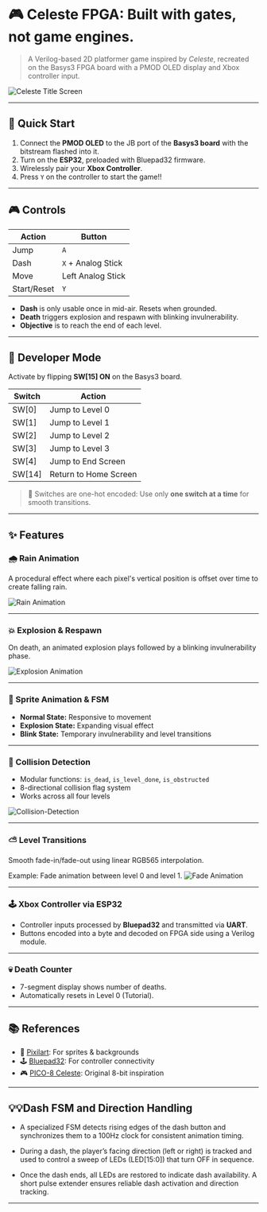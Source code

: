 # 🎮 Celeste FPGA: Built with gates, not game engines.

> A Verilog-based 2D platformer game inspired by _Celeste_, recreated on the Basys3 FPGA board with a PMOD OLED display and Xbox controller input.

![Celeste Title Screen](assets/setup.png)

---

## 🚀 Quick Start

1. Connect the **PMOD OLED** to the JB port of the **Basys3 board** with the bitstream flashed into it.
2. Turn on the **ESP32**, preloaded with Bluepad32 firmware.
3. Wirelessly pair your **Xbox Controller**.
4. Press `Y` on the controller to start the game!!

---

## 🎮 Controls

| Action      | Button             |
| ----------- | ------------------ |
| Jump        | `A`                |
| Dash        | `X` + Analog Stick |
| Move        | Left Analog Stick  |
| Start/Reset | `Y`                |

- **Dash** is only usable once in mid-air. Resets when grounded.
- **Death** triggers explosion and respawn with blinking invulnerability.
- **Objective** is to reach the end of each level.

---

## 🧪 Developer Mode

Activate by flipping **SW[15] ON** on the Basys3 board.

| Switch | Action                |
| ------ | --------------------- |
| SW[0]  | Jump to Level 0       |
| SW[1]  | Jump to Level 1       |
| SW[2]  | Jump to Level 2       |
| SW[3]  | Jump to Level 3       |
| SW[4]  | Jump to End Screen    |
| SW[14] | Return to Home Screen |

> 🔁 Switches are one-hot encoded: Use only **one switch at a time** for smooth transitions.

---

## ✨ Features

### 🌧️ Rain Animation

A procedural effect where each pixel's vertical position is offset over time to create falling rain.

![Rain Animation](assets/rain.png)

---

### 💥 Explosion & Respawn

On death, an animated explosion plays followed by a blinking invulnerability phase.

![Explosion Animation](assets/explosion.png)

---

### 🏃 Sprite Animation & FSM

- **Normal State:** Responsive to movement
- **Explosion State:** Expanding visual effect
- **Blink State:** Temporary invulnerability and level transitions

---

### 🧱 Collision Detection

- Modular functions: `is_dead`, `is_level_done`, `is_obstructed`
- 8-directional collision flag system
- Works across all four levels

![Collision-Detection](assets/collision.png)

---

### ⛅ Level Transitions

Smooth fade-in/fade-out using linear RGB565 interpolation.

Example: Fade animation between level 0 and level 1.
![Fade Animation](assets/fade.png)

---

### 🕹️ Xbox Controller via ESP32

- Controller inputs processed by **Bluepad32** and transmitted via **UART**.
- Buttons encoded into a byte and decoded on FPGA side using a Verilog module.

---

### 💀 Death Counter

- 7-segment display shows number of deaths.
- Automatically resets in Level 0 (Tutorial).

---

## 📚 References

- 🎨 [Pixilart](https://www.pixilart.com/): For sprites & backgrounds
- 🕹️ [Bluepad32](https://github.com/ricardoquesada/esp-idf-arduino-bluepad32-template): For controller connectivity
- 🎮 [PICO-8 Celeste](https://www.lexaloffle.com/bbs/?tid=2145): Original 8-bit inspiration

---

## 💡💡Dash FSM and Direction Handling 

- A specialized FSM detects rising edges of the dash button and synchronizes them to a 100Hz clock for consistent animation timing. 

- During a dash, the player’s facing direction (left or right) is tracked and used to control a sweep of LEDs (LED[15:0]) that turn OFF in sequence. 

- Once the dash ends, all LEDs are restored to indicate dash availability. A short pulse extender ensures reliable dash activation and direction tracking.

---
